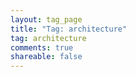 ```yaml
---
layout: tag_page
title: "Tag: architecture"
tag: architecture
comments: true
shareable: false
---
```

